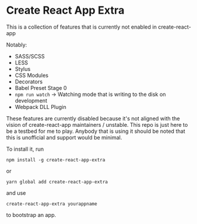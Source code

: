 # Create React App Extra 

This is a collection of features that is currently not enabled in create-react-app

Notably:
- SASS/SCSS
- LESS
- Stylus
- CSS Modules
- Decorators
- Babel Preset Stage 0
- `npm run watch` -> Watching mode that is writing to the disk on development
- Webpack DLL Plugin

These features are currently disabled because it's not aligned with the vision of create-react-app maintainers / unstable. This repo is just here to be a testbed for me to play. Anybody that is using it should be noted that this is unofficial and support would be minimal.

To install it, run 

`npm install -g create-react-app-extra`

or 

`yarn global add create-react-app-extra`

and use 

`create-react-app-extra yourappname`

to bootstrap an app.
